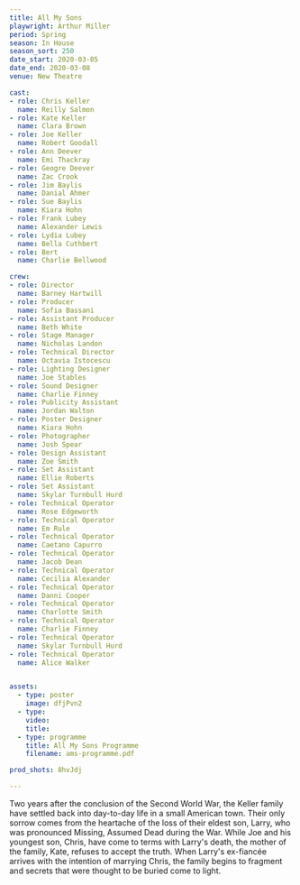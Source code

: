 ```yaml
---
title: All My Sons
playwright: Arthur Miller
period: Spring
season: In House
season_sort: 250
date_start: 2020-03-05
date_end: 2020-03-08
venue: New Theatre

cast:
- role: Chris Keller
  name: Reilly Salmon
- role: Kate Keller
  name: Clara Brown
- role: Joe Keller
  name: Robert Goodall
- role: Ann Deever
  name: Emi Thackray
- role: Geogre Deever
  name: Zac Crook
- role: Jim Baylis
  name: Danial Ahmer
- role: Sue Baylis
  name: Kiara Hohn
- role: Frank Lubey
  name: Alexander Lewis
- role: Lydia Lubey
  name: Bella Cuthbert
- role: Bert
  name: Charlie Bellwood

crew: 
- role: Director
  name: Barney Hartwill
- role: Producer
  name: Sofia Bassani
- role: Assistant Producer
  name: Beth White
- role: Stage Manager 
  name: Nicholas Landon
- role: Technical Director 
  name: Octavia Istocescu
- role: Lighting Designer 
  name: Joe Stables
- role: Sound Designer 
  name: Charlie Finney
- role: Publicity Assistant
  name: Jordan Walton
- role: Poster Designer 
  name: Kiara Hohn
- role: Photographer
  name: Josh Spear
- role: Design Assistant 
  name: Zoe Smith
- role: Set Assistant
  name: Ellie Roberts
- role: Set Assistant
  name: Skylar Turnbull Hurd
- role: Technical Operator 
  name: Rose Edgeworth
- role: Technical Operator 
  name: Em Rule
- role: Technical Operator 
  name: Caetano Capurro
- role: Technical Operator 
  name: Jacob Dean
- role: Technical Operator 
  name: Cecilia Alexander
- role: Technical Operator 
  name: Danni Cooper
- role: Technical Operator 
  name: Charlotte Smith
- role: Technical Operator 
  name: Charlie Finney
- role: Technical Operator 
  name: Skylar Turnbull Hurd
- role: Technical Operator 
  name: Alice Walker 


assets:
  - type: poster
    image: dfjPvn2
  - type:
    video:
    title:
  - type: programme
    title: All My Sons Programme
    filename: ams-programme.pdf

prod_shots: 8hvJdj

---
```


Two years after the conclusion of the Second World War, the Keller family have settled back into day-to-day life in a small American town. Their only sorrow comes from the heartache of the loss of their eldest son, Larry, who was pronounced Missing, Assumed Dead during the War. While Joe and his youngest son, Chris, have come to terms with Larry's death, the mother of the family, Kate, refuses to accept the truth. When Larry's ex-fiancée arrives with the intention of marrying Chris, the family begins to fragment and secrets that were thought to be buried come to light.
